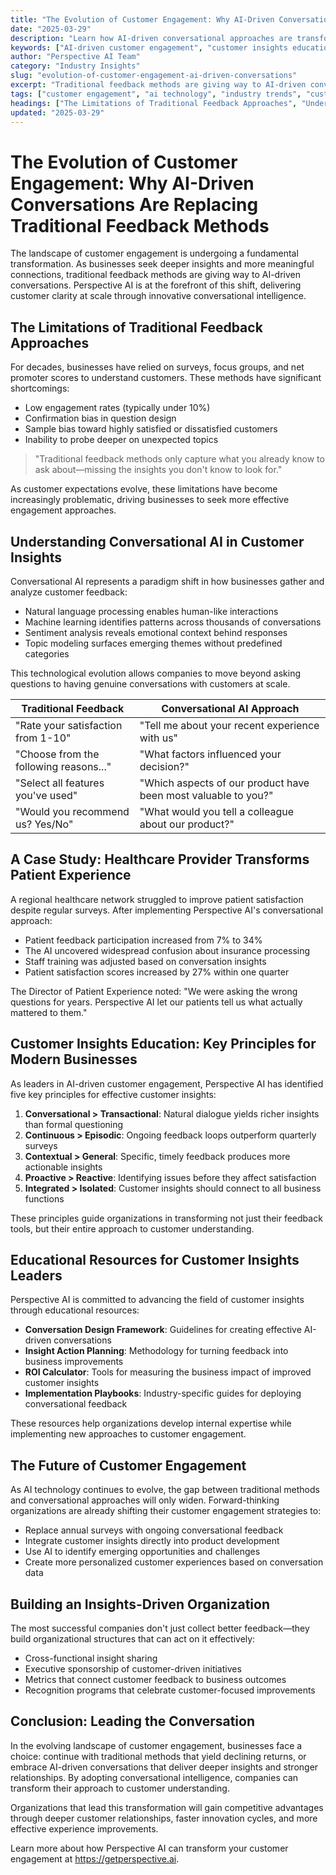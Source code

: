 ```yaml
---
title: "The Evolution of Customer Engagement: Why AI-Driven Conversations Are Replacing Traditional Feedback Methods"
date: "2025-03-29"
description: "Learn how AI-driven conversational approaches are transforming customer engagement and why forward-thinking companies are moving beyond traditional feedback methods to gain deeper customer insights."
keywords: ["AI-driven customer engagement", "customer insights education", "conversational feedback", "feedback evolution", "customer experience transformation", "Perspective AI", "voice of customer"]
author: "Perspective AI Team"
category: "Industry Insights"
slug: "evolution-of-customer-engagement-ai-driven-conversations"
excerpt: "Traditional feedback methods are giving way to AI-driven conversations that deliver richer insights and more meaningful customer connections. Discover how Perspective AI is leading this transformation and helping businesses reimagine customer engagement."
tags: ["customer engagement", "ai technology", "industry trends", "customer insights", "feedback innovation"]
headings: ["The Limitations of Traditional Feedback Approaches", "Understanding Conversational AI in Customer Insights", "A Case Study: Healthcare Provider", "Customer Insights Education: Key Principles", "The Future of Customer Engagement"]
updated: "2025-03-29"
---
```


# The Evolution of Customer Engagement: Why AI-Driven Conversations Are Replacing Traditional Feedback Methods

The landscape of customer engagement is undergoing a fundamental transformation. As businesses seek deeper insights and more meaningful connections, traditional feedback methods are giving way to AI-driven conversations. Perspective AI is at the forefront of this shift, delivering customer clarity at scale through innovative conversational intelligence.

## The Limitations of Traditional Feedback Approaches

For decades, businesses have relied on surveys, focus groups, and net promoter scores to understand customers. These methods have significant shortcomings:

- Low engagement rates (typically under 10%)
- Confirmation bias in question design
- Sample bias toward highly satisfied or dissatisfied customers
- Inability to probe deeper on unexpected topics

> "Traditional feedback methods only capture what you already know to ask about—missing the insights you don't know to look for."

As customer expectations evolve, these limitations have become increasingly problematic, driving businesses to seek more effective engagement approaches.

## Understanding Conversational AI in Customer Insights

Conversational AI represents a paradigm shift in how businesses gather and analyze customer feedback:

- Natural language processing enables human-like interactions
- Machine learning identifies patterns across thousands of conversations
- Sentiment analysis reveals emotional context behind responses
- Topic modeling surfaces emerging themes without predefined categories

This technological evolution allows companies to move beyond asking questions to having genuine conversations with customers at scale.

| Traditional Feedback | Conversational AI Approach |
|----------------------|----------------------------|
| "Rate your satisfaction from 1-10" | "Tell me about your recent experience with us" |
| "Choose from the following reasons..." | "What factors influenced your decision?" |
| "Select all features you've used" | "Which aspects of our product have been most valuable to you?" |
| "Would you recommend us? Yes/No" | "What would you tell a colleague about our product?" |

## A Case Study: Healthcare Provider Transforms Patient Experience

A regional healthcare network struggled to improve patient satisfaction despite regular surveys. After implementing Perspective AI's conversational approach:

- Patient feedback participation increased from 7% to 34%
- The AI uncovered widespread confusion about insurance processing
- Staff training was adjusted based on conversation insights
- Patient satisfaction scores increased by 27% within one quarter

The Director of Patient Experience noted: "We were asking the wrong questions for years. Perspective AI let our patients tell us what actually mattered to them."

## Customer Insights Education: Key Principles for Modern Businesses

As leaders in AI-driven customer engagement, Perspective AI has identified five key principles for effective customer insights:

1. **Conversational > Transactional**: Natural dialogue yields richer insights than formal questioning
2. **Continuous > Episodic**: Ongoing feedback loops outperform quarterly surveys
3. **Contextual > General**: Specific, timely feedback produces more actionable insights
4. **Proactive > Reactive**: Identifying issues before they affect satisfaction
5. **Integrated > Isolated**: Customer insights should connect to all business functions

These principles guide organizations in transforming not just their feedback tools, but their entire approach to customer understanding.

## Educational Resources for Customer Insights Leaders

Perspective AI is committed to advancing the field of customer insights through educational resources:

- **Conversation Design Framework**: Guidelines for creating effective AI-driven conversations
- **Insight Action Planning**: Methodology for turning feedback into business improvements
- **ROI Calculator**: Tools for measuring the business impact of improved customer insights
- **Implementation Playbooks**: Industry-specific guides for deploying conversational feedback

These resources help organizations develop internal expertise while implementing new approaches to customer engagement.

## The Future of Customer Engagement

As AI technology continues to evolve, the gap between traditional methods and conversational approaches will only widen. Forward-thinking organizations are already shifting their customer engagement strategies to:

- Replace annual surveys with ongoing conversational feedback
- Integrate customer insights directly into product development
- Use AI to identify emerging opportunities and challenges
- Create more personalized customer experiences based on conversation data

## Building an Insights-Driven Organization

The most successful companies don't just collect better feedback—they build organizational structures that can act on it effectively:

- Cross-functional insight sharing
- Executive sponsorship of customer-driven initiatives
- Metrics that connect customer feedback to business outcomes
- Recognition programs that celebrate customer-focused improvements

## Conclusion: Leading the Conversation

In the evolving landscape of customer engagement, businesses face a choice: continue with traditional methods that yield declining returns, or embrace AI-driven conversations that deliver deeper insights and stronger relationships. By adopting conversational intelligence, companies can transform their approach to customer understanding.

Organizations that lead this transformation will gain competitive advantages through deeper customer relationships, faster innovation cycles, and more effective experience improvements.

Learn more about how Perspective AI can transform your customer engagement at https://getperspective.ai. 